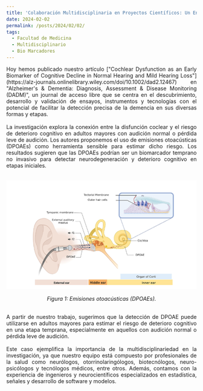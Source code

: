 ```yaml
---
title: 'Colaboración Multidisciplinaria en Proyectos Científicos: Un Enfoque Integral hacia la Investigación'
date: 2024-02-02
permalink: /posts/2024/02/02/
tags:
  - Facultad de Medicina
  - Multidisciplinario
  - Bio Marcadores
---
```


<div style="text-align: justify;">Hoy hemos publicado nuestro artículo ["Cochlear Dysfunction as an Early Biomarker of Cognitive Decline in Normal Hearing and Mild Hearing Loss"](https://alz-journals.onlinelibrary.wiley.com/doi/10.1002/dad2.12467) en "Alzheimer's & Dementia: Diagnosis, Assessment & Disease Monitoring (DADM)", un journal de acceso libre que se centra en el descubrimiento, desarrollo y validación de ensayos, instrumentos y tecnologías con el potencial de facilitar la detección precisa de la demencia en sus diversas formas y etapas.</div>
<br>
<div style="text-align: justify;">La investigación explora la conexión entre la disfunción coclear y el riesgo de deterioro cognitivo en adultos mayores con audición normal o pérdida leve de audición. Los autores proponemos el uso de emisiones otoacústicas (DPOAEs) como herramienta sensible para estimar dicho riesgo. Los resultados sugieren que las DPOAEs podrían ser un biomarcador temprano no invasivo para detectar neurodegeneración y deterioro cognitivo en etapas iniciales.</div>
<br>

<p align="center">
  <p align="center">
  <img src="/files/DPOAE.png" alt="Emisiones otoacústicas (DPOAEs) como biomarcador temprano de detección de neurodegeneración">
</p>
<p align="center">
  <em>Figura 1: Emisiones otoacústicas (DPOAEs).</em>
</p>
<br>
<div style="text-align: justify;">
A partir de nuestro trabajo, sugerimos que la detección de DPOAE puede utilizarse en adultos mayores para estimar el riesgo de deterioro cognitivo en una etapa temprana, especialmente en aquellos con audición normal o pérdida leve de audición.</div>
<br>
<div style="text-align: justify;">
Este caso ejemplifica la importancia de la multidisciplinariedad en la investigación, ya que nuestro equipo está compuesto por profesionales de la salud como neurólogos, otorrinolaringólogos, biotecnólogos, neuro-psicólogos y tecnólogos médicos, entre otros. Además, contamos con la experiencia de ingenieros y neurocientíficos especializados en estadística, señales y desarrollo de software y modelos.</div>
<br>
